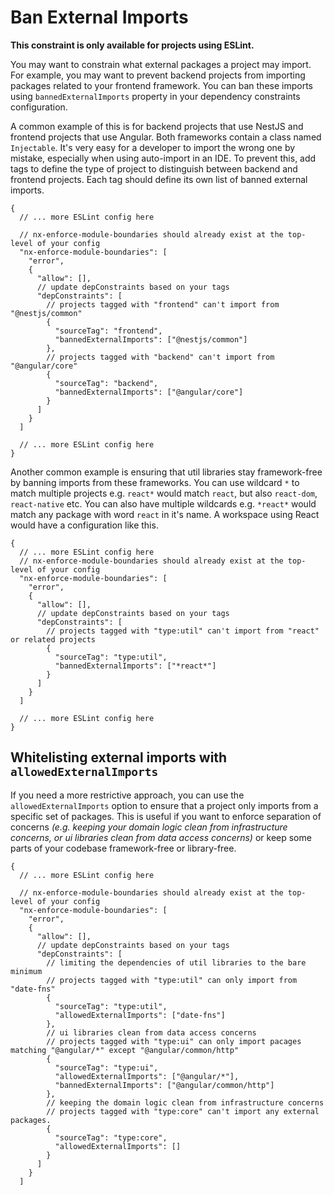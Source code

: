# Ban External Imports

**This constraint is only available for projects using ESLint.**

You may want to constrain what external packages a project may import. For example, you may want to prevent backend projects from importing packages related to your frontend framework. You can ban these imports using `bannedExternalImports` property in your dependency constraints configuration.

A common example of this is for backend projects that use NestJS and frontend projects that use Angular. Both frameworks contain a class named `Injectable`. It's very easy for a developer to import the wrong one by mistake, especially when using auto-import in an IDE. To prevent this, add tags to define the type of project to distinguish between backend and frontend projects. Each tag should define its own list of banned external imports.

```jsonc {% fileName=".eslintrc.json" %}
{
  // ... more ESLint config here

  // nx-enforce-module-boundaries should already exist at the top-level of your config
  "nx-enforce-module-boundaries": [
    "error",
    {
      "allow": [],
      // update depConstraints based on your tags
      "depConstraints": [
        // projects tagged with "frontend" can't import from "@nestjs/common"
        {
          "sourceTag": "frontend",
          "bannedExternalImports": ["@nestjs/common"]
        },
        // projects tagged with "backend" can't import from "@angular/core"
        {
          "sourceTag": "backend",
          "bannedExternalImports": ["@angular/core"]
        }
      ]
    }
  ]

  // ... more ESLint config here
}
```

Another common example is ensuring that util libraries stay framework-free by banning imports from these frameworks. You can use wildcard `*` to match multiple projects e.g. `react*` would match `react`, but also `react-dom`, `react-native` etc. You can also have multiple wildcards e.g. `*react*` would match any package with word `react` in it's name. A workspace using React would have a configuration like this.

```jsonc {% fileName=".eslintrc.json" %}
{
  // ... more ESLint config here
  // nx-enforce-module-boundaries should already exist at the top-level of your config
  "nx-enforce-module-boundaries": [
    "error",
    {
      "allow": [],
      // update depConstraints based on your tags
      "depConstraints": [
        // projects tagged with "type:util" can't import from "react" or related projects
        {
          "sourceTag": "type:util",
          "bannedExternalImports": ["*react*"]
        }
      ]
    }
  ]

  // ... more ESLint config here
}
```

## Whitelisting external imports with `allowedExternalImports`

If you need a more restrictive approach, you can use the `allowedExternalImports` option to ensure that a project only imports from a specific set of packages.
This is useful if you want to enforce separation of concerns _(e.g. keeping your domain logic clean from infrastructure concerns, or ui libraries clean from data access concerns)_ or keep some parts of your codebase framework-free or library-free.

```jsonc {% fileName=".eslintrc.json" %}
{
  // ... more ESLint config here

  // nx-enforce-module-boundaries should already exist at the top-level of your config
  "nx-enforce-module-boundaries": [
    "error",
    {
      "allow": [],
      // update depConstraints based on your tags
      "depConstraints": [
        // limiting the dependencies of util libraries to the bare minimum
        // projects tagged with "type:util" can only import from "date-fns"
        {
          "sourceTag": "type:util",
          "allowedExternalImports": ["date-fns"]
        },
        // ui libraries clean from data access concerns
        // projects tagged with "type:ui" can only import pacages matching "@angular/*" except "@angular/common/http"
        {
          "sourceTag": "type:ui",
          "allowedExternalImports": ["@angular/*"],
          "bannedExternalImports": ["@angular/common/http"]
        },
        // keeping the domain logic clean from infrastructure concerns
        // projects tagged with "type:core" can't import any external packages.
        {
          "sourceTag": "type:core",
          "allowedExternalImports": []
        }
      ]
    }
  ]
```
